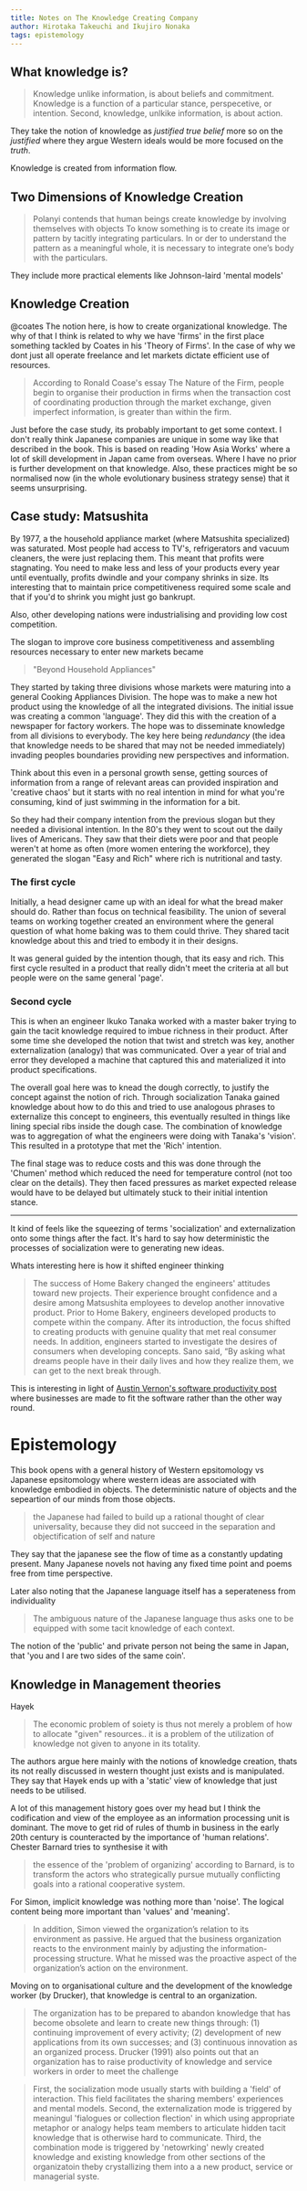 ```yaml
---
title: Notes on The Knowledge Creating Company
author: Hirotaka Takeuchi and Ikujiro Nonaka
tags: epistemology
---
```


## What knowledge is?

> Knowledge unlike information, is about beliefs and commitment. Knowledge is a function of a particular stance,
perspecetive, or intention. Second, knowledge, unlkike information, is about action.

They take the notion of knowledge as _justified true belief_ more so on the _justified_ where they argue Western ideals
would be more focused on the _truth_.

Knowledge is created from information flow.

## Two Dimensions of Knowledge Creation

> Polanyi contends that human beings create knowledge by involving themselves with objects
> To know something is to create its image or pattern by tacitly integrating particulars.
> In or der to understand the pattern as a meaningful whole, it is necessary to integrate one’s body with the
particulars.

They include more practical elements like Johnson-laird 'mental models' 

## Knowledge Creation
@coates
The notion here, is how to create organizational knowledge. The why of that I think is related to why we have 'firms' in
the first place something tackled by Coates in his 'Theory of Firms'. In the case of why we dont just all operate
freelance and let markets dictate efficient use of resources.

> According to Ronald Coase's essay The Nature of the Firm, people begin to organise their production in firms when the
transaction cost of coordinating production through the market exchange, given imperfect information, is greater than
within the firm.

Just before the case study, its probably important to get some context. I don't really think Japanese companies are
unique in some way like that described in the book. This is based on reading 'How Asia Works' where a lot of skill
development in Japan came from overseas. Where I have no prior is further development on that knowledge. Also, these
practices might be so normalised now (in the whole evolutionary business strategy sense) that it seems unsurprising.

## Case study: Matsushita

By 1977, a the household appliance market (where Matsushita specialized) was saturated. Most people had access to TV's,
refrigerators and vacuum cleaners, the were just replacing them. This meant that profits were stagnating. You need to
make less and less of your products every year until eventually, profits dwindle and your company shrinks in size. Its
interesting that to maintain price competitiveness required some scale and that if you'd to shrink you might just go
bankrupt.

Also, other developing nations were industrialising and providing low cost competition.

The slogan to improve core business competitiveness and assembling resources necessary to enter new markets became 
> "Beyond Household Appliances"

They started by taking three divisions whose markets were maturing into a general Cooking Appliances Division. The hope
was to make a new hot product using the knowledge of all the integrated divisions. The initial issue was creating a
common 'language'. They did this with the creation of a newspaper for factory workers. The hope was to disseminate
knowledge from all divisions to everybody. The key here being _redundancy_ (the idea that knowledge needs to be shared
that may not be needed immediately) invading peoples boundaries providing new perspectives and information.

Think about this even in a personal growth sense, getting sources of information from a range of relevant areas can
provided inspiration and 'creative chaos' but it starts with no real intention in mind for what you're consuming, kind
of just swimming in the information for a bit.

So they had their company intention from the previous slogan but they needed a divisional intention. In the 80's they
went to scout out the daily lives of Americans. They saw that their diets were poor and that people weren't at home as
often (more women entering the workforce), they generated the slogan "Easy and Rich" where rich is nutritional and
tasty.

### The first cycle

Initially, a head designer came up with an ideal for what the bread maker should do. Rather than focus on technical
feasibility. The union of several teams on working together created an environment where the general question of what
home baking was to them could thrive. They shared tacit knowledge about this and tried to embody it in their designs.

It was general guided by the intention though, that its easy and rich. This first cycle resulted in a product that
really didn't meet the criteria at all but people were on the same general 'page'.

### Second cycle

This is when an engineer Ikuko Tanaka worked with a master baker trying to gain the tacit knowledge required to imbue
richness in their product. After some time she developed the notion that twist and stretch was key, another
externalization (analogy) that was communicated. Over a year of trial and error they developed a machine that captured
this and materialized it into product specifications.

The overall goal here was to knead the dough correctly, to justify the concept against the notion of rich. Through
socialization Tanaka gained knowledge about how to do this and tried to use analogous phrases to externalize this
concept to engineers, this eventually resulted in things like lining special ribs inside the dough case. The combination
of knowledge was to aggregation of what the engineers were doing with Tanaka's 'vision'. This resulted in a prototype
that met the 'Rich' intention.

The final stage was to reduce costs and this was done through the 'Chumen' method which reduced the need for temperature
control (not too clear on the details). They then faced pressures as market expected release would have to be delayed
but ultimately stuck to their initial intention stance.

---

It kind of feels like the squeezing of terms 'socialization' and externalization onto some things after the fact. It's
hard to say how deterministic the processes of socialization were to generating new ideas.

Whats interesting here is how it shifted engineer thinking

> The success of Home Bakery changed the engineers' attitudes toward new projects. Their experience brought confidence
and a desire among Matsushita employees to develop another innovative product. Prior to Home Bakery, engineers developed
products to compete within the company. 
>  After its introduction, the focus shifted to creating products with genuine quality that met real consumer needs. In
addition, engineers started to investigate the desires of consumers when developing concepts. Sano said, “By asking what
dreams people have in their daily lives and how they realize them, we can get to the next break­ through.

This is interesting in light of [Austin Vernon's software productivity post](../articles/softwareisprocess.md) where
businesses are made to fit the software rather than the other way round.

# Epistemology

This book opens with a general history of Western epsitomology vs Japanese epsitomology where western ideas are
associated with knowledge embodied in objects. The deterministic nature of objects and the sepeartion of our minds from
those objects.

> the Japanese had failed to build up a rational thought of clear universality, because they did not succeed in the
separation and objectification of self and nature

They say that the japanese see the flow of time as a constantly updating present. Many Japanese novels not having any
fixed time point and poems free from time perspective.

Later also noting that the Japanese language itself has a seperateness from individuality

> The ambiguous nature of the Japanese language thus asks one to be equipped with some tacit knowledge of each context.
>
The notion of the 'public' and private person not being the same in Japan, that 'you and I are two sides of the same
coin'.

## Knowledge in Management theories

Hayek

> The economic problem of soiety is thus not merely a problem of how to allocate "given" resources.. it is a problem of
> the utilization of knowledge not given to anyone in its totality.

The authors argue here mainly with the notions of knowledge creation, thats its not really discussed in western thought
just exists and is manipulated. They say that Hayek ends up with a 'static' view of knowledge that just needs to be
utilised.

A lot of this management history goes over my head but I think the codification and view of the employee as an
information processing unit is dominant. The move to get rid of rules of thumb in business in the early 20th century is
counteracted by the importance of 'human relations'. Chester Barnard tries to synthesise it with 

> the essence of the 'problem of organizing' according to Barnard, is to transform the actors who strategically pursue
> mutually conflicting goals into a rational cooperative system.

For Simon, implicit knowledge was nothing more than 'noise'. The logical content being more important than 'values' and
'meaning'.

> In addition, Simon viewed the organization’s relation to its environment as passive. He argued that the business
organization reacts to the environment mainly by adjusting the information-processing structure. What he missed was the
proactive aspect of the organization’s action on the environment.

Moving on to organisational culture and the development of the knowledge worker (by Drucker), that knowledge is central to an
organization.

>  The organization has to be prepared to abandon knowledge that has become obsolete and learn to create new things
through: (1) continuing improvement of every activity; (2) development of new applications from its own successes; and
(3) continuous innovation as an organized process. Drucker (1991) also points out that an organization has to raise
productivity of knowledge and service workers in order to meet the challenge

> First, the socialization mode usually starts with building a 'field' of interaction. This field facilitates the
sharing members' experiences and mental models. Second, the externalization mode is triggered by meaningul 'fialogues
or collection flection' in which using appropriate metaphor or analogy helps team members to articulate hidden tacit
knowledge that is otherwise hard to communicate. Third, the combination mode is triggered by 'netowrking' newly
created knowledge and existing knowledge from other sections of the organizatoin theby crystallizing them into a a new
product, service or managerial syste. 
